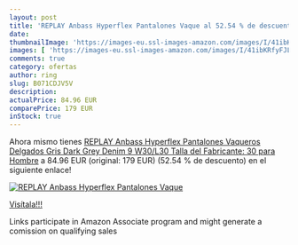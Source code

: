 ```yaml
---
layout: post
title: 'REPLAY Anbass Hyperflex Pantalones Vaque al 52.54 % de descuento'
date: 
thumbnailImage: 'https://images-eu.ssl-images-amazon.com/images/I/41ibKRfyFJL._SL200_.jpg'
images: [ 'https://images-eu.ssl-images-amazon.com/images/I/41ibKRfyFJL._SL200_.jpg' ]
comments: true
category: ofertas
author: ring
slug: B071CDJV5V
description:
actualPrice: 84.96 EUR
comparePrice: 179 EUR
inStock: true
---
```


Ahora mismo tienes [REPLAY Anbass Hyperflex Pantalones Vaqueros Delgados  Gris  Dark Grey Denim 9   W30/L30  Talla del Fabricante: 30  para Hombre](https://www.amazon.es/dp/B071CDJV5V/?tag=tolees-21) a 84.96 EUR (original: 179 EUR) (52.54 %  de descuento) en el siguiente enlace!

[![REPLAY Anbass Hyperflex Pantalones Vaque](https://images-eu.ssl-images-amazon.com/images/I/41ibKRfyFJL._SL200_.jpg)](https://www.amazon.es/dp/B071CDJV5V/?tag=tolees-21)

[Visítala!!!](https://www.amazon.es/dp/B071CDJV5V/?tag=tolees-21)

Links participate in Amazon Associate program and might generate a comission on qualifying sales
